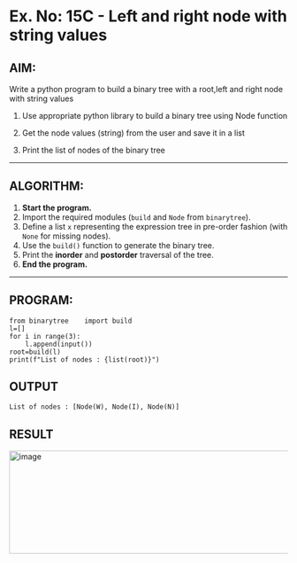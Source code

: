 # Ex. No: 15C - Left and right node with string values

## AIM:
Write a python program to build a binary tree with a root,left and right node with string values

1. Use appropriate python library to build a binary tree using Node function

1. Get the node values (string) from the user and save it in a list

2. Print the list of nodes of the binary tree

---

## ALGORITHM:

1. **Start the program.**
2. Import the required modules (`build` and `Node` from `binarytree`).
3. Define a list `x` representing the expression tree in pre-order fashion (with `None` for missing nodes).
4. Use the `build()` function to generate the binary tree.
5. Print the **inorder** and **postorder** traversal of the tree.
6. **End the program.**

---

## PROGRAM:

```
from binarytree    import build
l=[]
for i in range(3):
    l.append(input())
root=build(l)
print(f"List of nodes : {list(root)}")
```

## OUTPUT
```
List of nodes : [Node(W), Node(I), Node(N)]
```

## RESULT


<img width="988" height="186" alt="image" src="https://github.com/user-attachments/assets/8dd85248-ec7d-4a01-a820-e1552d9896ec" />
